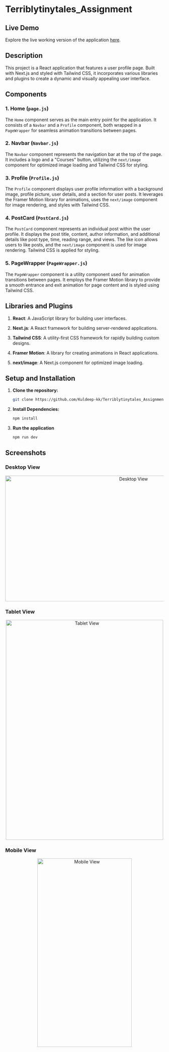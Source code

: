 # Terriblytinytales_Assignment
## Live Demo

Explore the live working version of the application [here](https://terriblytinytales-assignment.vercel.app/).

## Description

This project is a React application that features a user profile page. Built with Next.js and styled with Tailwind CSS, it incorporates various libraries and plugins to create a dynamic and visually appealing user interface.

## Components

### 1. Home (`page.js`)

The `Home` component serves as the main entry point for the application. It consists of a `Navbar` and a `Profile` component, both wrapped in a `PageWrapper` for seamless animation transitions between pages.

### 2. Navbar (`Navbar.js`)

The `Navbar` component represents the navigation bar at the top of the page. It includes a logo and a "Courses" button, utilizing the `next/image` component for optimized image loading and Tailwind CSS for styling.

### 3. Profile (`Profile.js`)

The `Profile` component displays user profile information with a background image, profile picture, user details, and a section for user posts. It leverages the Framer Motion library for animations, uses the `next/image` component for image rendering, and styles with Tailwind CSS.

### 4. PostCard (`PostCard.js`)

The `PostCard` component represents an individual post within the user profile. It displays the post title, content, author information, and additional details like post type, time, reading range, and views. The like icon allows users to like posts, and the `next/image` component is used for image rendering. Tailwind CSS is applied for styling.

### 5. PageWrapper (`PageWrapper.js`)

The `PageWrapper` component is a utility component used for animation transitions between pages. It employs the Framer Motion library to provide a smooth entrance and exit animation for page content and is styled using Tailwind CSS.

## Libraries and Plugins

1. **React**: A JavaScript library for building user interfaces.

2. **Next.js**: A React framework for building server-rendered applications.

3. **Tailwind CSS**: A utility-first CSS framework for rapidly building custom designs.

4. **Framer Motion**: A library for creating animations in React applications.

5. **next/image**: A Next.js component for optimized image loading.

## Setup and Installation

1. **Clone the repository:**

   ```bash
   git clone https://github.com/Kuldeep-kk/Terriblytinytales_Assignment.git

2. **Install Dependencies:**

    ```bash
   npm install

3. **Run the application**

    ```bash
   npm run dev

## Screenshots

### Desktop View

<center><img src="https://res.cloudinary.com/dzxorfube/image/upload/v1700238730/samples/website%20screenshot/lfwqmprjhkpfsnz70dyi.png" alt="Desktop View" width="800" height="400"></center>

### Tablet View

<center><img src="https://res.cloudinary.com/dzxorfube/image/upload/v1700238729/samples/website%20screenshot/bkdhktmb1skrhhtcdvuf.png" alt="Tablet View" width="500" height="700"></center>

### Mobile View

<center><img src="https://res.cloudinary.com/dzxorfube/image/upload/v1700238729/samples/website%20screenshot/qjoa7ehxjyxlmltb4y80.png" alt="Mobile View" width="300" height="600"></center>




